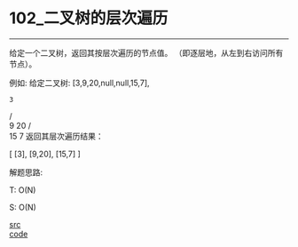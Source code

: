 # 102_二叉树的层次遍历

---

给定一个二叉树，返回其按层次遍历的节点值。 （即逐层地，从左到右访问所有节点）。

例如:
给定二叉树: [3,9,20,null,null,15,7],

    3
   / \
  9  20
    /  \
   15   7
返回其层次遍历结果：

[
  [3],
  [9,20],
  [15,7]
]


解题思路:

T: O(N)

S: O(N)

[src](https://leetcode-cn.com/problems/binary-tree-level-order-traversal/) <br>
[code](code/102.c) <br>
